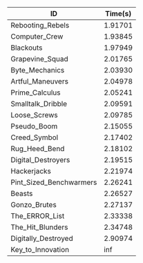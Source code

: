 |ID|Time(s)|
|-|-|
|Rebooting_Rebels|1.91701|
|Computer_Crew|1.93845|
|Blackouts|1.97949|
|Grapevine_Squad|2.01765|
|Byte_Mechanics|2.03930|
|Artful_Maneuvers|2.04978|
|Prime_Calculus|2.05241|
|Smalltalk_Dribble|2.09591|
|Loose_Screws|2.09785|
|Pseudo_Boom|2.15055|
|Creed_Symbol|2.17402|
|Rug_Heed_Bend|2.18102|
|Digital_Destroyers|2.19515|
|Hackerjacks|2.21974|
|Pint_Sized_Benchwarmers|2.26241|
|Beasts|2.26527|
|Gonzo_Brutes|2.27137|
|The_ERROR_List|2.33338|
|The_Hit_Blunders|2.34748|
|Digitally_Destroyed|2.90974|
|Key_to_Innovation|inf|
